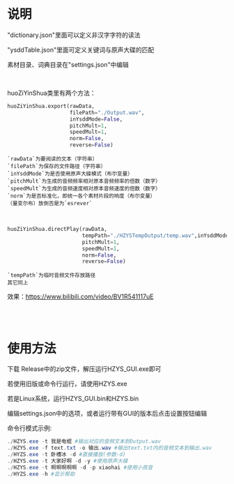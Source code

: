 # 说明

"dictionary.json"里面可以定义非汉字字符的读法

"ysddTable.json"里面可定义关键词与原声大碟的匹配

素材目录、词典目录在"settings.json"中编辑




<br>

huoZiYinShua类里有两个方法：
```python
huoZiYinShua.export(rawData,
					filePath="./Output.wav",
					inYsddMode=False,
					pitchMult=1,
					speedMult=1,
					norm=False,
					reverse=False)
```
	`rawData`为要阅读的文本（字符串）
	`filePath`为保存的文件路径（字符串）
	`inYsddMode`为是否使用原声大碟模式（布尔变量）
	`pitchMult`为生成的音频频率相对原本音频频率的倍数（数字）
	`speedMult`为生成的音频速度相对原本音频速度的倍数（数字）
	`norm`为是否标准化，即统一各个素材片段的响度（布尔变量）
	（量变尔布）放倒否是为`esrever`

<br>



```python
huoZiYinShua.directPlay(rawData,
						tempPath="./HZYSTempOutput/temp.wav",inYsddMode=False,
						pitchMult=1,
						speedMult=1,
						norm=False,
						reverse=False)
```
	`tempPath`为临时音频文件存放路径
	其它同上


效果：https://www.bilibili.com/video/BV1R541117uE

<br>
<br>

# 使用方法

下载 Release中的zip文件，解压运行HZYS_GUI.exe即可

若使用旧版或命令行运行，请使用HZYS.exe

若是Linux系统，运行HZYS_GUI.bin和HZYS.bin

编辑settings.json中的选项，或者运行带有GUI的版本后点击设置按钮编辑

命令行模式示例:

```powershell
./HZYS.exe -t 我是电棍 #输出对应的音频文本到Output.wav
./HZYS.exe -f text.txt -o 输出.wav #输出text.txt内的音频文本到输出.wav
./HYZS.exe -t 卧槽冰 -d #直接播放(参数-d)
./HZYS.exe -t 大家好啊 -d -y #使用原声大碟
./HZYS.exe -t 啊啊啊啊啊 -d -p xiaohai #使用小孩音
./HYZS.exe -h #显示帮助
```

